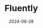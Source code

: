 ---  
layout: startup_page  
title: "Fluently"  
id: "getfluently.app"  
permalink: "/fluentlygetfluently.app06282024/"  
website: "https://getfluently.app/"  
funding_round: "Seed"  
funding_amount: "$2M"  
investors: "Pioneer Fund, SID Venture Partners, individual angels"  
about: "Fluently is an AI-powered English fluency coach that provides feedback and tips on spoken English using transcriptions from real-life calls or practice sessions with AI coaches. It aims to help near-native English speakers improve their fluency and understandability, focusing on pronunciation, grammar, pace, and vocabulary, unlike traditional ESL solutions."  
markets: "EdTech, AI, Internet, SaaS"  
hq: "Wilmington, Delaware, United States"  
founded_year: "2023"  
linkedin: "https://www.linkedin.com/company/fluently-ai"  
twitter: ""  
instagram: ""  
facebook: ""  
crunchbase: "https://www.crunchbase.com/organization/fluently-529c"  
pitchbook: "https://pitchbook.com/profiles/company/589560-94"  

date_display: "28-Jun-2024"  
date: "2024-06-28"

# SEO Optimization  
meta_title: "Fluently - Seed Funding ($2M)"  
meta_description: "Fluently, Fluently is an AI-powered English fluency coach that provides feedback and tips on spoken English using transcriptions from real-life calls or practic..."  
meta_keywords: "Fluently, EdTech, AI, Internet, SaaS, Seed funding"  
canonical_url: "https://startup.projectstartups.com/fluentlygetfluently.app06282024/"  
---